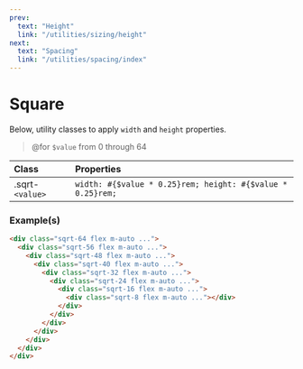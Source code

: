 ```yaml
---
prev:
  text: "Height"
  link: "/utilities/sizing/height"
next:
  text: "Spacing"
  link: "/utilities/spacing/index"
---
```


# Square

Below, utility classes to apply `width` and `height` properties.

> @for `$value` from 0 through 64

| Class           | Properties                                                 |
| :-------------- | :--------------------------------------------------------- |
| .sqrt-`<value>` | `width: #{$value * 0.25}rem; height: #{$value * 0.25}rem;` |

### Example(s)

<div class="radius-8 p-6 mt-8" style="background-color: var(--vp-c-bg-alt);">
  <div class="sqrt-64 flex m-auto radius-4" style="background-color: var(--vp-c-bg);">
    <div class="sqrt-56 flex m-auto radius-4" style="background-color: var(--vp-c-brand-3);">
      <div class="sqrt-48 flex m-auto radius-4" style="background-color: var(--vp-c-bg);">
        <div class="sqrt-40 flex m-auto radius-4" style="background-color: var(--vp-c-brand-3);">
          <div class="sqrt-32 flex m-auto radius-4" style="background-color: var(--vp-c-bg);">
            <div class="sqrt-24 flex m-auto radius-4" style="background-color: var(--vp-c-brand-3);">
              <div class="sqrt-16 flex m-auto radius-4" style="background-color: var(--vp-c-bg);">
                <div class="sqrt-8 flex m-auto radius-4" style="background-color: var(--vp-c-brand-3);" />
              </div>
            </div>
          </div>
        </div>
      </div>
    </div>
  </div>
</div>

```html
<div class="sqrt-64 flex m-auto ...">
  <div class="sqrt-56 flex m-auto ...">
    <div class="sqrt-48 flex m-auto ...">
      <div class="sqrt-40 flex m-auto ...">
        <div class="sqrt-32 flex m-auto ...">
          <div class="sqrt-24 flex m-auto ...">
            <div class="sqrt-16 flex m-auto ...">
              <div class="sqrt-8 flex m-auto ..."></div>
            </div>
          </div>
        </div>
      </div>
    </div>
  </div>
</div>
```

